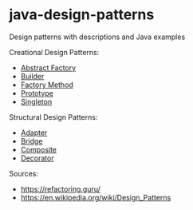 # java-design-patterns
Design patterns with descriptions and Java examples

Creational Design Patterns:
* [Abstract Factory](abstract-factory/)
* [Builder](builder/)
* [Factory Method](factory-method/)
* [Prototype](prototype/)
* [Singleton](singleton/)

Structural Design Patterns:
* [Adapter](adapter/)
* [Bridge](bridge/)
* [Composite](composite/)
* [Decorator](decorator/)

Sources:
* https://refactoring.guru/
* https://en.wikipedia.org/wiki/Design_Patterns
